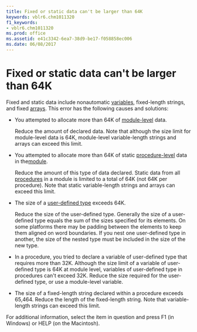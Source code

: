 ```yaml
---
title: Fixed or static data can't be larger than 64K
keywords: vblr6.chm1011320
f1_keywords:
- vblr6.chm1011320
ms.prod: office
ms.assetid: e41c3342-6ea7-38d9-be17-f058858ec006
ms.date: 06/08/2017
---
```



# Fixed or static data can't be larger than 64K

Fixed and static data include nonautomatic [variables](../../Glossary/vbe-glossary.md), fixed-length strings, and fixed [arrays](../../Glossary/vbe-glossary.md). This error has the following causes and solutions:



- You attempted to allocate more than 64K of [module-level](../../Glossary/vbe-glossary.md) data.
    
    Reduce the amount of declared data. Note that although the size limit for module-level data is 64K, module-level variable-length strings and arrays can exceed this limit.
    
- You attempted to allocate more than 64K of static [procedure-level](../../Glossary/vbe-glossary.md) data in the[module](../../Glossary/vbe-glossary.md).
    
    Reduce the amount of this type of data declared. Static data from all [procedures](../../Glossary/vbe-glossary.md) in a module is limited to a total of 64K (not 64K per procedure). Note that static variable-length strings and arrays can exceed this limit.
    
- The size of a [user-defined type](../../Glossary/vbe-glossary.md) exceeds 64K.
    
    Reduce the size of the user-defined type. Generally the size of a user-defined type equals the sum of the sizes specified for its elements. On some platforms there may be padding between the elements to keep them aligned on word boundaries. If you nest one user-defined type in another, the size of the nested type must be included in the size of the new type.
    
- In a procedure, you tried to declare a variable of user-defined type that requires more than 32K. Although the size limit of a variable of user-defined type is 64K at module level, variables of user-defined type in procedures can't exceed 32K. Reduce the size required for the user-defined type, or use a module-level variable.
    
- The size of a fixed-length string declared within a procedure exceeds 65,464. Reduce the length of the fixed-length string. Note that variable-length strings can exceed this limit.
    

For additional information, select the item in question and press F1 (in Windows) or HELP (on the Macintosh).

